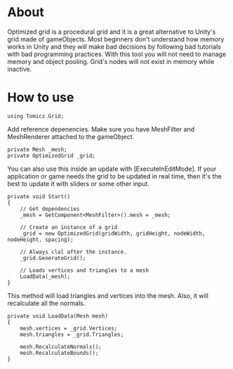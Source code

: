 # About

Optimized grid is a procedural grid and it is a great alternative to Unity's grid made of gameObjects. Most beginners don't understand how memory works in Unity and they will make bad decisions by following bad tutorials with bad programming practices. With this tool you will not need to manage memory and object pooling. Grid's nodes will not exist in memory while inactive. 

# How to use

```
using Tomicz.Grid;
```	

Add reference depenencies. Make sure you have MeshFilter and MeshRenderer attached to the gameObject.
```
private Mesh _mesh;
private OptimizedGrid _grid;
```
You can also use this inside an update with [ExecuteInEditMode]. If your application or game needs the grid to be updated in real time, then it's the best to update it with sliders or some other input. 
```		
private void Start()
{
	// Get dependencies
	_mesh = GetComponent<MeshFilter>().mesh = _mesh;

	// Create an instance of a grid
	_grid = new OptimizedGrid(gridWidth, gridHeight, nodeWidth, nodeHeight, spacing);

	// Always clal after the instance.
	_grid.GenerateGrid();
	
	// Loads vertices and triangles to a mesh
	LoadData(_mesh);
}

```

This method will load triangles and vertices into the mesh. Also, it will recalculate all the normals.
```
private void LoadData(Mesh mesh)
{
	mesh.vertices = _grid.Vertices;
	mesh.triangles = _grid.Triangles;

	mesh.RecalculateNormals();
	mesh.RecalculateBounds();
}
```

